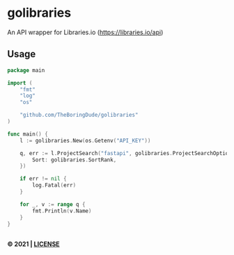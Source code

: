 # golibraries

An API wrapper for Libraries.io (https://libraries.io/api)

## Usage

```go
package main

import (
	"fmt"
	"log"
	"os"

	"github.com/TheBoringDude/golibraries"
)

func main() {
	l := golibraries.New(os.Getenv("API_KEY"))

	q, err := l.ProjectSearch("fastapi", golibraries.ProjectSearchOptions{
		Sort: golibraries.SortRank,
	})

	if err != nil {
		log.Fatal(err)
	}

	for _, v := range q {
		fmt.Println(v.Name)
	}
}

```

##

#### &copy; 2021 | [LICENSE](./LICENSE)
